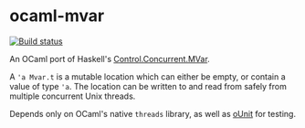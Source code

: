 ocaml-mvar
==========

[![Build status](https://travis-ci.org/johnelse/ocaml-mvar.png?branch=master)](https://travis-ci.org/johnelse/ocaml-mvar)

An OCaml port of Haskell's [Control.Concurrent.MVar](https://hackage.haskell.org/package/base/docs/Control-Concurrent-MVar.html).

A `'a Mvar.t` is a mutable location which can either be empty, or contain a
value of type `'a`. The location can be written to and read from safely from
multiple concurrent Unix threads.

Depends only on OCaml's native `threads` library, as well as
[oUnit](http://ounit.forge.ocamlcore.org/) for testing.

